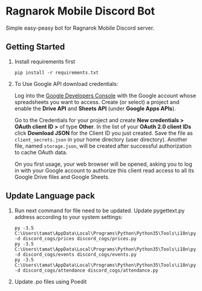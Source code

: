 # Ragnarok Mobile Discord Bot

Simple easy-peasy bot for Ragnarok Mobile Discord server.

## Getting Started

1. Install requirements first
   ````
   pip install -r requirements.txt
   ````

2. To Use Google API download credentials:

    Log into the [Google Developers Console](https://console.developers.google.com/) with the Google account whose 
    spreadsheets you want to access. 
    Create (or select) a project and enable the **Drive API** and **Sheets API** (under **Google Apps APIs**).

    Go to the Credentials for your project and create **New credentials > OAuth client ID >** of type **Other**. 
    In the list of your **OAuth 2.0 client IDs** click **Download JSON** for the Client ID you just created. 
    Save the file as ``client_secrets.json`` in your home directory (user directory). 
    Another file, named ``storage.json``, will be created after successful authorization to cache OAuth data.

    On you first usage, your web browser will be opened, 
    asking you to log in with your Google account to authorize this client read access to all its Google Drive files 
    and Google Sheets.

## Update Language pack

1. Run next command for file need to be updated. Update pygettext.py address according to your system settings:
    ````
   py -3.5 C:\Users\tamat\AppData\Local\Programs\Python\Python35\Tools\i18n\pygettext.py -d discord_cogs/prices discord_cogs/prices.py
   py -3.5 C:\Users\tamat\AppData\Local\Programs\Python\Python35\Tools\i18n\pygettext.py -d discord_cogs/events discord_cogs/events.py
   py -3.5 C:\Users\tamat\AppData\Local\Programs\Python\Python35\Tools\i18n\pygettext.py -d discord_cogs/attendance discord_cogs/attendance.py
    ````

2. Update .po files using Poedit

